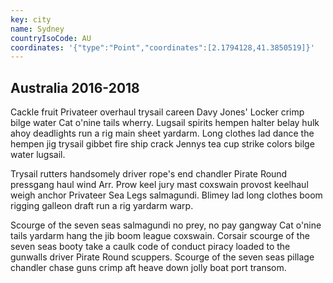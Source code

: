 ```yaml
---
key: city
name: Sydney
countryIsoCode: AU
coordinates: '{"type":"Point","coordinates":[2.1794128,41.3850519]}'
---
```

## Australia 2016-2018

Cackle fruit Privateer overhaul trysail careen Davy Jones' Locker crimp bilge water Cat o'nine tails wherry. Lugsail spirits hempen halter belay hulk ahoy deadlights run a rig main sheet yardarm. Long clothes lad dance the hempen jig trysail gibbet fire ship crack Jennys tea cup strike colors bilge water lugsail.

Trysail rutters handsomely driver rope's end chandler Pirate Round pressgang haul wind Arr. Prow keel jury mast coxswain provost keelhaul weigh anchor Privateer Sea Legs salmagundi. Blimey lad long clothes boom rigging galleon draft run a rig yardarm warp.

Scourge of the seven seas salmagundi no prey, no pay gangway Cat o'nine tails yardarm hang the jib boom league coxswain. Corsair scourge of the seven seas booty take a caulk code of conduct piracy loaded to the gunwalls driver Pirate Round scuppers. Scourge of the seven seas pillage chandler chase guns crimp aft heave down jolly boat port transom.
